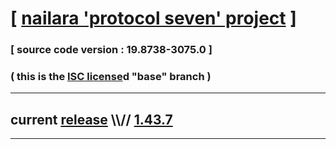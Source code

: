 
# [ [nailara 'protocol seven' project](http://src.nailara.net/) ]

### [ source code version : 19.8738-3075.0 ]

### ( this is the [ISC license](license)d "base" branch )
---
## current [release](https://github.com/anotherlink/nailara/releases) \\\\// [1.43.7](https://github.com/anotherlink/nailara/releases/tag/1.43.7)
---
